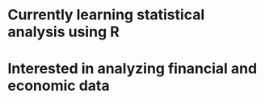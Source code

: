 # Currently learning statistical analysis using R
# Interested in analyzing financial and economic data
